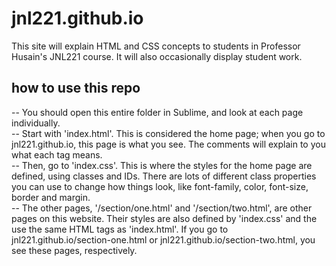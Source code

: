 # jnl221.github.io
This site will explain HTML and CSS concepts to students in Professor Husain's JNL221 course. It will also occasionally display student work.

## how to use this repo
-- You should open this entire folder in Sublime, and look at each page individually.  
-- Start with 'index.html'. This is considered the home page; when you go to jnl221.github.io, this page is what you see. The comments will explain to you what each tag means. <!-- Comments look like this. -->  
-- Then, go to 'index.css'. This is where the styles for the home page are defined, using classes and IDs. There are lots of different class properties you can use to change how things look, like font-family, color, font-size, border and margin.  
-- The other pages, '/section/one.html' and '/section/two.html', are other pages on this website. Their styles are also defined by 'index.css' and the use the same HTML tags as 'index.html'. If you go to jnl221.github.io/section-one.html or jnl221.github.io/section-two.html, you see these pages, respectively.  
